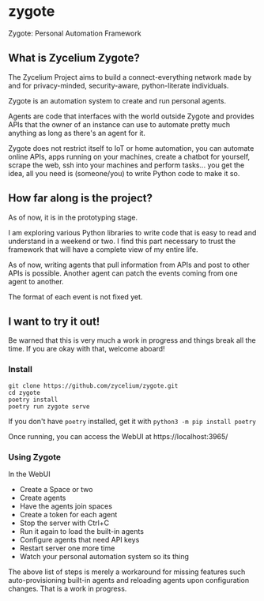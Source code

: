 # zygote

Zygote: Personal Automation Framework


## What is Zycelium Zygote?

The Zycelium Project aims to build a connect-everything network 
made by and for privacy-minded, security-aware, python-literate
individuals.

Zygote is an automation system to create and run personal agents.

Agents are code that interfaces with the world outside Zygote 
and provides APIs that the owner of an instance can use to 
automate pretty much anything as long as there's an agent for it.

Zygote does not restrict itself to IoT or home automation,
you can automate online APIs, apps running on your machines,
create a chatbot for yourself, scrape the web, 
ssh into your machines and perform tasks… you get the idea,
all you need is (someone/you) to write Python code to make it so.

## How far along is the project?

As of now, it is in the prototyping stage.

I am exploring various Python libraries to write code that is 
easy to read and understand in a weekend or two.
I find this part necessary to trust the framework that will
have a complete view of my entire life.

As of now, writing agents that pull information from APIs
and post to other APIs is possible.
Another agent can patch the events coming from one agent 
to another.

The format of each event is not fixed yet.


## I want to try it out!

Be warned that this is very much a work in progress
and things break all the time.
If you are okay with that, welcome aboard!


### Install

```
git clone https://github.com/zycelium/zygote.git
cd zygote
poetry install
poetry run zygote serve
```

If you don't have `poetry` installed, get it with `python3 -m pip install poetry`

Once running, you can access the WebUI at https://localhost:3965/

### Using Zygote

In the WebUI

- Create a Space or two
- Create agents
- Have the agents join spaces
- Create a token for each agent
- Stop the server with Ctrl+C
- Run it again to load the built-in agents
- Configure agents that need API keys
- Restart server one more time 
- Watch your personal automation system so its thing

The above list of steps is merely a workaround for missing features
such auto-provisioning built-in agents and reloading agents upon
configuration changes. 
That is a work in progress.
